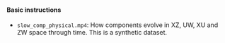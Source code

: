 #### Basic instructions

- `slow_comp_physical.mp4`: How components evolve in XZ, UW, XU and ZW space through time. This is a synthetic dataset.
